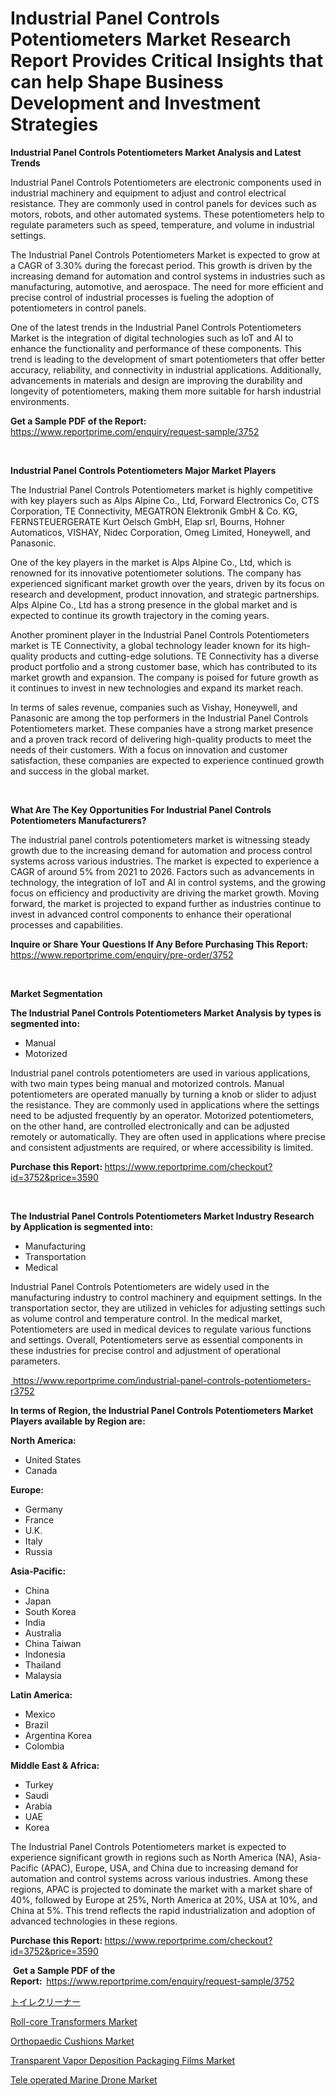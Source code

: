 <p><h1>Industrial Panel Controls Potentiometers Market Research Report Provides Critical Insights that can help Shape Business Development and Investment Strategies</h1></p><p><strong>Industrial Panel Controls Potentiometers Market Analysis and Latest Trends</strong></p>
<p><p>Industrial Panel Controls Potentiometers are electronic components used in industrial machinery and equipment to adjust and control electrical resistance. They are commonly used in control panels for devices such as motors, robots, and other automated systems. These potentiometers help to regulate parameters such as speed, temperature, and volume in industrial settings.</p><p>The Industrial Panel Controls Potentiometers Market is expected to grow at a CAGR of 3.30% during the forecast period. This growth is driven by the increasing demand for automation and control systems in industries such as manufacturing, automotive, and aerospace. The need for more efficient and precise control of industrial processes is fueling the adoption of potentiometers in control panels.</p><p>One of the latest trends in the Industrial Panel Controls Potentiometers Market is the integration of digital technologies such as IoT and AI to enhance the functionality and performance of these components. This trend is leading to the development of smart potentiometers that offer better accuracy, reliability, and connectivity in industrial applications. Additionally, advancements in materials and design are improving the durability and longevity of potentiometers, making them more suitable for harsh industrial environments.</p></p>
<p><strong>Get a Sample PDF of the Report:&nbsp;</strong> <a href="https://www.reportprime.com/enquiry/request-sample/3752">https://www.reportprime.com/enquiry/request-sample/3752</a></p>
<p>&nbsp;</p>
<p><strong>Industrial Panel Controls Potentiometers Major Market Players</strong></p>
<p><p>The Industrial Panel Controls Potentiometers market is highly competitive with key players such as Alps Alpine Co., Ltd, Forward Electronics Co, CTS Corporation, TE Connectivity, MEGATRON Elektronik GmbH & Co. KG, FERNSTEUERGERATE Kurt Oelsch GmbH, Elap srl, Bourns, Hohner Automaticos, VISHAY, Nidec Corporation, Omeg Limited, Honeywell, and Panasonic.</p><p>One of the key players in the market is Alps Alpine Co., Ltd, which is renowned for its innovative potentiometer solutions. The company has experienced significant market growth over the years, driven by its focus on research and development, product innovation, and strategic partnerships. Alps Alpine Co., Ltd has a strong presence in the global market and is expected to continue its growth trajectory in the coming years.</p><p>Another prominent player in the Industrial Panel Controls Potentiometers market is TE Connectivity, a global technology leader known for its high-quality products and cutting-edge solutions. TE Connectivity has a diverse product portfolio and a strong customer base, which has contributed to its market growth and expansion. The company is poised for future growth as it continues to invest in new technologies and expand its market reach.</p><p>In terms of sales revenue, companies such as Vishay, Honeywell, and Panasonic are among the top performers in the Industrial Panel Controls Potentiometers market. These companies have a strong market presence and a proven track record of delivering high-quality products to meet the needs of their customers. With a focus on innovation and customer satisfaction, these companies are expected to experience continued growth and success in the global market.</p></p>
<p>&nbsp;</p>
<p><strong>What Are The Key Opportunities For Industrial Panel Controls Potentiometers Manufacturers?</strong></p>
<p><p>The industrial panel controls potentiometers market is witnessing steady growth due to the increasing demand for automation and process control systems across various industries. The market is expected to experience a CAGR of around 5% from 2021 to 2026. Factors such as advancements in technology, the integration of IoT and AI in control systems, and the growing focus on efficiency and productivity are driving the market growth. Moving forward, the market is projected to expand further as industries continue to invest in advanced control components to enhance their operational processes and capabilities.</p></p>
<p><strong>Inquire or Share Your Questions If Any Before Purchasing This Report:</strong> <a href="https://www.reportprime.com/enquiry/pre-order/3752">https://www.reportprime.com/enquiry/pre-order/3752</a></p>
<p>&nbsp;</p>
<p><strong>Market Segmentation</strong></p>
<p><strong>The Industrial Panel Controls Potentiometers Market Analysis by types is segmented into:</strong></p>
<p><ul><li>Manual</li><li>Motorized</li></ul></p>
<p><p>Industrial panel controls potentiometers are used in various applications, with two main types being manual and motorized controls. Manual potentiometers are operated manually by turning a knob or slider to adjust the resistance. They are commonly used in applications where the settings need to be adjusted frequently by an operator. Motorized potentiometers, on the other hand, are controlled electronically and can be adjusted remotely or automatically. They are often used in applications where precise and consistent adjustments are required, or where accessibility is limited.</p></p>
<p><strong>Purchase this Report:&nbsp;</strong><a href="https://www.reportprime.com/checkout?id=3752&price=3590">https://www.reportprime.com/checkout?id=3752&price=3590</a></p>
<p>&nbsp;</p>
<p><strong>The Industrial Panel Controls Potentiometers Market Industry Research by Application is segmented into:</strong></p>
<p><ul><li>Manufacturing</li><li>Transportation</li><li>Medical</li></ul></p>
<p><p>Industrial Panel Controls Potentiometers are widely used in the manufacturing industry to control machinery and equipment settings. In the transportation sector, they are utilized in vehicles for adjusting settings such as volume control and temperature control. In the medical market, Potentiometers are used in medical devices to regulate various functions and settings. Overall, Potentiometers serve as essential components in these industries for precise control and adjustment of operational parameters.</p></p>
<p><a href="https://www.reportprime.com/industrial-panel-controls-potentiometers-r3752">&nbsp;https://www.reportprime.com/industrial-panel-controls-potentiometers-r3752</a></p>
<p><strong>In terms of Region, the Industrial Panel Controls Potentiometers Market Players available by Region are:</strong></p>
<p>
    <p> <strong> North America: </strong>
        <ul>
            <li>United States</li>
            <li>Canada</li>
        </ul>
        </p> 
    <p> <strong> Europe: </strong>
        <ul>
            <li>Germany</li>
            <li>France</li>
            <li>U.K.</li>
            <li>Italy</li>
            <li>Russia</li>
        </ul>
        </p> 
    <p> <strong> Asia-Pacific: </strong>
        <ul>
            <li>China</li>
            <li>Japan</li>
            <li>South Korea</li>
            <li>India</li>
            <li>Australia</li>
            <li>China Taiwan</li>
            <li>Indonesia</li>
            <li>Thailand</li>
            <li>Malaysia</li>
        </ul>
        </p> 
    <p> <strong> Latin America: </strong>
        <ul>
            <li>Mexico</li>
            <li>Brazil</li>
            <li>Argentina Korea</li>
            <li>Colombia</li>
        </ul>
        </p> 
    <p> <strong> Middle East & Africa: </strong>
        <ul>
            <li>Turkey</li>
            <li>Saudi</li>
            <li>Arabia</li>
            <li>UAE</li>
            <li>Korea</li>
        </ul>
    </p>
    </p>
<p><p>The Industrial Panel Controls Potentiometers market is expected to experience significant growth in regions such as North America (NA), Asia-Pacific (APAC), Europe, USA, and China due to increasing demand for automation and control systems across various industries. Among these regions, APAC is projected to dominate the market with a market share of 40%, followed by Europe at 25%, North America at 20%, USA at 10%, and China at 5%. This trend reflects the rapid industrialization and adoption of advanced technologies in these regions.</p></p>
<p><strong>Purchase this Report: </strong><a href="https://www.reportprime.com/checkout?id=3752&price=3590">https://www.reportprime.com/checkout?id=3752&price=3590</a></p>
<p>&nbsp;<strong>Get a Sample PDF of the Report:&nbsp;&nbsp;</strong><a href="https://www.reportprime.com/enquiry/request-sample/3752">https://www.reportprime.com/enquiry/request-sample/3752</a></p>
<p><strong></strong></p>
<p><p><a href="https://medium.com/@dylanwright66/%E3%83%88%E3%82%A4%E3%83%AC%E3%82%AF%E3%83%AA%E3%83%BC%E3%83%8A%E3%83%BC%E5%B8%82%E5%A0%B4%E3%81%AB%E3%81%8A%E3%81%91%E3%82%8B%E6%96%B0%E8%88%88%E3%83%88%E3%83%AC%E3%83%B3%E3%83%89-2024%E5%B9%B4%E3%81%8B%E3%82%892031%E5%B9%B4%E3%81%BE%E3%81%A7%E3%81%AE%E4%B8%96%E7%95%8C%E3%81%AE%E5%B1%95%E6%9C%9B%E3%81%A8%E5%B0%86%E6%9D%A5%E3%81%AE%E5%B1%95%E6%9C%9B-4f5c4bb721bb">トイレクリーナー</a></p><p><a href="https://medium.com/@kimvicki3211/global-roll-core-transformers-market-size-is-expected-to-experience-a-cagr-of-10-through-2024-4def02bc68ba">Roll-core Transformers Market</a></p><p><a href="https://issuu.com/reportprime-2/docs/orthopaedic-cushions-market-size-2030.pptx">Orthopaedic Cushions Market</a></p><p><a href="https://medium.com/@brendafgmorris532/transparent-vapor-deposition-packaging-films-market-trends-a-detailed-study-of-its-market-3a1335a3aa60">Transparent Vapor Deposition Packaging Films Market</a></p><p><a href="https://github.com/phuonganhit041011/Market-Research-Report-List-1/blob/main/tele-operated-marine-drone-market.md">Tele operated Marine Drone Market</a></p></p>